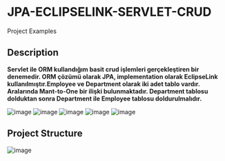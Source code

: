 # JPA-ECLIPSELINK-SERVLET-CRUD
 Project Examples

## Description

**Servlet ile ORM kullandığım basit crud işlemleri gerçekleştiren bir denemedir. ORM çözümü olarak JPA, implementation olarak EclipseLink kullanılmıştır.Employee ve Department olarak iki adet tablo vardır. Aralarında Mant-to-One bir ilişki bulunmaktadır. Department tablosu dolduktan sonra Department ile Employee tablosu doldurulmalıdır.**

![image](https://user-images.githubusercontent.com/41667882/127160119-099b8f63-6892-45b2-bda4-55047881cd77.png)
![image](https://user-images.githubusercontent.com/41667882/127159722-bab0b60a-e50d-4571-a22f-cde11630d42c.png)
![image](https://user-images.githubusercontent.com/41667882/127160031-15f41e4a-2964-4138-8742-297fbdf489b5.png)
![image](https://user-images.githubusercontent.com/41667882/127160194-e08192bc-2457-45b3-a2eb-fd57946631b5.png)
![image](https://user-images.githubusercontent.com/41667882/127160333-1fee09c4-3ef0-439f-8df8-15fe3b6d7cc7.png)

## Project Structure

![image](https://user-images.githubusercontent.com/41667882/127160575-9eb57ed4-7e3e-447e-a042-afb1af070df1.png)





